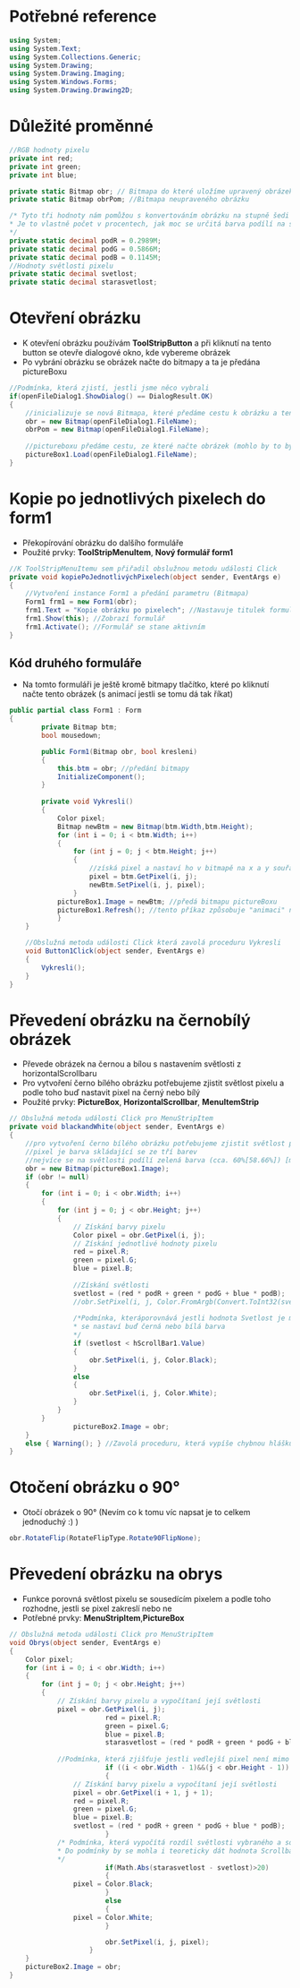 # Potřebné reference

```C#
using System;
using System.Text;
using System.Collections.Generic;
using System.Drawing;
using System.Drawing.Imaging;
using System.Windows.Forms;
using System.Drawing.Drawing2D;
```

# Důležité proměnné

```C#
//RGB hodnoty pixelu
private int red;
private int green;
private int blue;

private static Bitmap obr; // Bitmapa do které uložíme upravený obrázek
private static Bitmap obrPom; //Bitmapa neupraveného obrázku

/* Tyto tři hodnoty nám pomůžou s konvertováním obrázku na stupně šedi
* Je to vlastně počet v procentech, jak moc se určitá barva podílí na světlosti
*/
private static decimal podR = 0.2989M; 
private static decimal podG = 0.5866M;
private static decimal podB = 0.1145M;
//Hodnoty světlosti pixelu
private static decimal svetlost;
private static decimal starasvetlost;
```
# Otevření obrázku
- K otevření obrázku používám **ToolStripButton** a při kliknutí na tento button se otevře dialogové okno, kde vybereme obrázek
- Po vybrání obrázku se obrázek načte do bitmapy a ta je předána pictureBoxu
```C#
//Podmínka, která zjistí, jestli jsme něco vybrali
if(openFileDialog1.ShowDialog() == DialogResult.OK)
{
    //inicializuje se nová Bitmapa, které předáme cestu k obrázku a tento obrázek je předán vytvořené bitmapě
    obr = new Bitmap(openFileDialog1.FileName); 
    obrPom = new Bitmap(openFileDialog1.FileName);
    
    //pictureboxu předáme cestu, ze které načte obrázek (mohlo by to být i takhle pictureBox1.Load(obr);
    pictureBox1.Load(openFileDialog1.FileName);
}
```

# Kopie po jednotlivých pixelech do form1
- Překopírování obrázku do dalšího formuláře
- Použité prvky: **ToolStripMenuItem**, **Nový formulář form1**
```C#
//K ToolStripMenuItemu sem přiřadil obslužnou metodu události Click
private void kopiePoJednotlivýchPixelech(object sender, EventArgs e)
{
    //Vytvoření instance Form1 a předání parametru (Bitmapa)
    Form1 frm1 = new Form1(obr);
    frm1.Text = "Kopie obrázku po pixelech"; //Nastavuje titulek formuláře
    frm1.Show(this); //Zobrazí formulář
    frm1.Activate(); //Formulář se stane aktivním
}
```
## Kód druhého formuláře
- Na tomto formuláři je ještě kromě bitmapy tlačítko, které po kliknutí načte tento obrázek (s animací jestli se tomu dá tak říkat)
```C#
public partial class Form1 : Form
{
        private Bitmap btm;
        bool mousedown;

        public Form1(Bitmap obr, bool kresleni)
        {
            this.btm = obr; //předání bitmapy
            InitializeComponent();
        }
        
        private void Vykresli()
        {
            Color pixel;
            Bitmap newBtm = new Bitmap(btm.Width,btm.Height);
            for (int i = 0; i < btm.Width; i++)
            {
                for (int j = 0; j < btm.Height; j++)
                {
                    //získá pixel a nastaví ho v bitmapě na x a y souřadnici
                    pixel = btm.GetPixel(i, j);
                    newBtm.SetPixel(i, j, pixel);         
                }
            pictureBox1.Image = newBtm; //předá bitmapu pictureBoxu
            pictureBox1.Refresh(); //tento příkaz způsobuje "animaci" načítání obrázku do pictureBoxu
            }
    }

    //Obslužná metoda události Click která zavolá proceduru Vykresli
    void Button1Click(object sender, EventArgs e)
    {
        Vykresli();
    }
}
```

# Převedení obrázku na černobílý obrázek
- Převede obrázek na černou a bílou s nastavením světlosti z horizontalScrollbaru
- Pro vytvoření černo bílého obrázku potřebujeme zjistit světlost pixelu a podle toho buď nastavit pixel na černý nebo bílý
- Použité prvky: **PictureBox**, **HorizontalScrollbar**, **MenuItemStrip**

```C#
// Obslužná metoda události Click pro MenuStripItem
private void blackandWhite(object sender, EventArgs e)
{
    //pro vytvoření černo bílého obrázku potřebujeme zjistit světlost pixelu
    //pixel je barva skládající se ze tří barev
    //nejvíce se na světlosti podílí zelená barva (cca. 60%[58.66%]) [modrá: 11%(11.45%) červená: 29.89%(30%)]
    obr = new Bitmap(pictureBox1.Image);
    if (obr != null)
    {
        for (int i = 0; i < obr.Width; i++)
        {
            for (int j = 0; j < obr.Height; j++)
            {
                // Získání barvy pixelu
                Color pixel = obr.GetPixel(i, j);
                // Získání jednotlivé hodnoty pixelu
                red = pixel.R;
                green = pixel.G;
                blue = pixel.B;
                
                //Získání světlosti
                svetlost = (red * podR + green * podG + blue * podB);
                //obr.SetPixel(i, j, Color.FromArgb(Convert.ToInt32(svetlost), Convert.ToInt32(svetlost), Convert.ToInt32(svetlost))); //- lepší černo bílý obrázek
                
                /*Podmínka, kteráporovnává jestli hodnota Svetlost je menší než hodnota HScrollBaru a podle toho
                * se nastaví buď černá nebo bílá barva
                */
                if (svetlost < hScrollBar1.Value)
                {
                    obr.SetPixel(i, j, Color.Black);
                }
                else
                {
                    obr.SetPixel(i, j, Color.White);
                }
            }
        }
                pictureBox2.Image = obr;
    }
    else { Warning(); } //Zavolá proceduru, která vypíše chybnou hlášku
}
```
# Otočení obrázku o 90°
- Otočí obrázek o 90° (Nevím co k tomu víc napsat je to celkem jednoduchý :) )
```C#
obr.RotateFlip(RotateFlipType.Rotate90FlipNone);
```
# Převedení obrázku na obrys
- Funkce porovná světlost pixelu se sousedícím pixelem a podle toho rozhodne, jestli se pixel zakreslí nebo ne
- Potřebné prvky: **MenuStripItem**,**PictureBox**
```C#
// Obslužná metoda události Click pro MenuStripItem
void Obrys(object sender, EventArgs e)
{
	Color pixel;
	for (int i = 0; i < obr.Width; i++)
	{
		for (int j = 0; j < obr.Height; j++)
		{
			// Získání barvy pixelu a vypočítaní její světlosti
			pixel = obr.GetPixel(i, j);
                        red = pixel.R;
                        green = pixel.G;
                        blue = pixel.B;
                        starasvetlost = (red * podR + green * podG + blue * podB);
			
			//Podmínka, která zjišťuje jestli vedlejší pixel není mimo hranici bitmapy
                        if ((i < obr.Width - 1)&&(j < obr.Height - 1))
                        {
				// Získání barvy pixelu a vypočítaní její světlosti
				pixel = obr.GetPixel(i + 1, j + 1);
				red = pixel.R;
				green = pixel.G;
				blue = pixel.B;
				svetlost = (red * podR + green * podG + blue * podB);
                        }
			/* Podmínka, která vypočítá rozdíl světlosti vybraného a sousedícího pixelu a převede ji na absolutní hodnotu 
			* Do podmínky by se mohla i teoreticky dát hodnota Scrollbaru
			*/
                       	if(Math.Abs(starasvetlost - svetlost)>20)
                        {
				pixel = Color.Black;
                        }
                        else
                        {
				pixel = Color.White;
                        }

                        obr.SetPixel(i, j, pixel);
                    }
	}
	pictureBox2.Image = obr;
}
```
